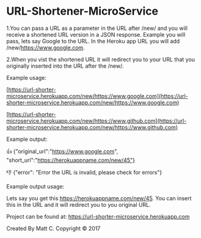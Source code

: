 URL-Shortener-MicroService
==========================

1.You can pass a URL as a parameter in the URL after /new/ and you will receive a shortened URL version in a JSON response. Example you will pass, lets say Google to the URL. In the Heroku app URL you will add /new/https://www.google.com.

2.When you vist the shortened URL it will redirect you to your URL that you originally inserted into the URL after the /new/.

Example usage:

[https://url-shorter-microservice.herokuapp.com/new/https://www.google.com](https://url-shorter-microservice.herokuapp.com/new/https://www.google.com)

[https://url-shorter-microservice.herokuapp.com/new/https://www.github.com](https://url-shorter-microservice.herokuapp.com/new/https://www.github.com)

Example output:

:thumbsup: {"original\_url":"https://www.google.com", "short\_url":"https://herokuappname.com/new/45"}

:thumbsdown: {"error": "Error the URL is invalid, please check for errors"}

Example output usage:

Lets say you get this https://herokuappname.com/new/45. You can insert this in the URL and it will redirect you to you original URL.

Project can be found at: https://url-shorter-microservice.herokuapp.com

Created By Matt C. Copyright &copy; 2017
